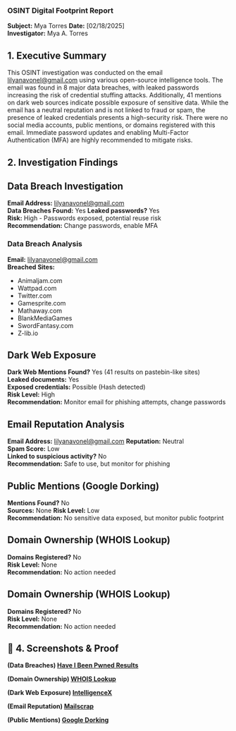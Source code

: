 ### OSINT Digital Footprint Report
**Subject:** Mya Torres
**Date:** [02/18/2025]  
**Investigator:** Mya A. Torres  

## 1. Executive Summary  
This OSINT investigation was conducted on the email lilyanavonel@gmail.com using various open-source intelligence tools. The email was found in 8 major data breaches, with leaked passwords increasing the risk of credential stuffing attacks. Additionally, 41 mentions on dark web sources indicate possible exposure of sensitive data. While the email has a neutral reputation and is not linked to fraud or spam, the presence of leaked credentials presents a high-security risk. There were no social media accounts, public mentions, or domains registered with this email. Immediate password updates and enabling Multi-Factor Authentication (MFA) are highly recommended to mitigate risks. 

## 2. Investigation Findings  

## Data Breach Investigation  
**Email Address:** lilyanavonel@gmail.com  
**Data Breaches Found:** Yes 
**Leaked passwords?** Yes  
**Risk:** High - Passwords exposed, potential reuse risk  
**Recommendation:** Change passwords, enable MFA  

### **Data Breach Analysis**  
**Email:** lilyanavonel@gmail.com  
**Breached Sites:**  
- Animaljam.com
- Wattpad.com
- Twitter.com
- Gamesprite.com
- Mathaway.com
- BlankMediaGames
- SwordFantasy.com
- Z-lib.io

## Dark Web Exposure  
**Dark Web Mentions Found?** Yes (41 results on pastebin-like sites)  
**Leaked documents:** Yes  
**Exposed credentials:** Possible (Hash detected)  
**Risk Level:** High  
**Recommendation:** Monitor email for phishing attempts, change passwords  

##  Email Reputation Analysis  
**Email Address:** lilyanavonel@gmail.com 
**Reputation:** Neutral  
**Spam Score:** Low  
**Linked to suspicious activity?** No  
**Recommendation:** Safe to use, but monitor for phishing

## Public Mentions (Google Dorking)  
**Mentions Found?** No   
**Sources:** None 
**Risk Level:** Low  
**Recommendation:** No sensitive data exposed, but monitor public footprint  

## Domain Ownership (WHOIS Lookup)  
**Domains Registered?** No  
**Risk Level:** None  
**Recommendation:** No action needed  

## Domain Ownership (WHOIS Lookup)  
**Domains Registered?** No  
**Risk Level:** None  
**Recommendation:** No action needed  


## 📂 4. Screenshots & Proof  
**(Data Breaches) [Have I Been Pwned Results](../screenshots/haveibeenpwned.png)**  

**(Domain Ownership) [WHOIS Lookup](../screenshots/whois-results.png)**  

**(Dark Web Exposure) [IntelligenceX](../screenshots/intelx-results.png)** 

**(Email Reputation) [Mailscrap](../screenshots/emailrep-results.png)**

**(Public Mentions) [Google Dorking](../screenshots/google-dorking-results.pdf)**
